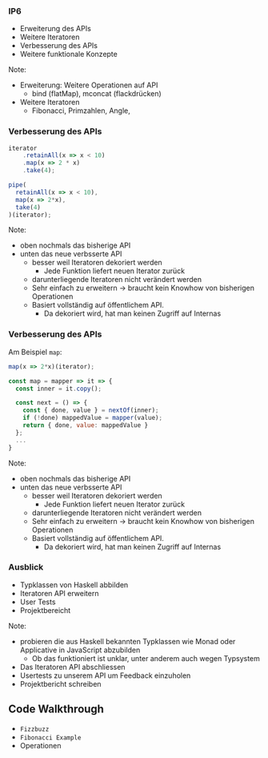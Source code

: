 ### IP6
- Erweiterung des APIs 
- Weitere Iteratoren 
- Verbesserung des APIs <!-- .elements class="fragment" data-fragment-index="1" --> 
- Weitere funktionale Konzepte  <!-- .elements class="fragment" data-fragment-index="2" --> 

Note:
* Erweiterung: Weitere Operationen auf API 
  * bind (flatMap), mconcat (flackdrücken)
* Weitere Iteratoren
  * Fibonacci, Primzahlen, Angle, 



### Verbesserung des APIs

```js [1-4|6-10]
iterator
    .retainAll(x => x < 10)
    .map(x => 2 * x)
    .take(4);

pipe(
  retainAll(x => x < 10),
  map(x => 2*x),
  take(4)
)(iterator);
```

Note:
* oben nochmals das bisherige API 
* unten das neue verbsserte API 
  * besser weil Iteratoren dekoriert werden
    * Jede Funktion liefert neuen Iterator zurück
  * darunterliegende Iteratoren nicht verändert werden
  * Sehr einfach zu erweitern -> braucht kein Knowhow von bisherigen Operationen
  * Basiert vollständig auf öffentlichem API.
    * Da dekoriert wird, hat man keinen Zugriff auf Internas



### Verbesserung des APIs
Am Beispiel `map`:

```js [1|6-10|4,7|8-9]
map(x => 2*x)(iterator);

const map = mapper => it => {
  const inner = it.copy();

  const next = () => {
    const { done, value } = nextOf(inner);
    if (!done) mappedValue = mapper(value);
    return { done, value: mappedValue }
  };
  ...
}
```

Note:
* oben nochmals das bisherige API 
* unten das neue verbsserte API 
  * besser weil Iteratoren dekoriert werden
    * Jede Funktion liefert neuen Iterator zurück
  * darunterliegende Iteratoren nicht verändert werden
  * Sehr einfach zu erweitern -> braucht kein Knowhow von bisherigen Operationen
  * Basiert vollständig auf öffentlichem API.
    * Da dekoriert wird, hat man keinen Zugriff auf Internas



### Ausblick
* Typklassen von Haskell abbilden <!-- .elements class="fragment" data-fragment-index="1" -->
* Iteratoren API erweitern <!-- .elements class="fragment" data-fragment-index="2" -->
* User Tests <!-- .elements class="fragment" data-fragment-index="3" -->
* Projektbereicht <!-- .elements class="fragment" data-fragment-index="4" -->

Note:
* probieren die aus Haskell bekannten Typklassen wie Monad oder Applicative in JavaScript abzubilden
  * Ob das funktioniert ist unklar, unter anderem auch wegen Typsystem
* Das Iteratoren API abschliessen 
* Usertests zu unserem API um Feedback einzuholen
* Projektbericht schreiben



## Code Walkthrough
* `Fizzbuzz`
* `Fibonacci Example`
* Operationen

